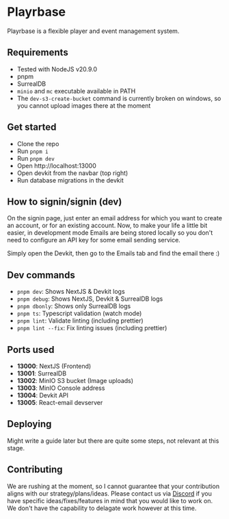# Playrbase

Playrbase is a flexible player and event management system.

## Requirements
- Tested with NodeJS v20.9.0
- pnpm
- SurrealDB
- `minio` and `mc` executable available in PATH
- The `dev-s3-create-bucket` command is currently broken on windows, so you cannot upload images there at the moment

## Get started
- Clone the repo
- Run `pnpm i`
- Run `pnpm dev`
- Open http://localhost:13000
- Open devkit from the navbar (top right)
- Run database migrations in the devkit

## How to signin/signin (dev)
On the signin page, just enter an email address for which you want to create an account, or for an existing account.
Now, to make your life a little bit easier, in development mode Emails are being stored locally so you don't need to configure an API key for some email sending service. 

Simply open the Devkit, then go to the Emails tab and find the email there :)

## Dev commands
- `pnpm dev`: Shows NextJS & Devkit logs
- `pnpm debug`: Shows NextJS, Devkit & SurrealDB logs
- `pnpm dbonly`: Shows only SurrealDB logs
- `pnpm ts`: Typescript validation (watch mode)
- `pnpm lint`: Validate linting (including prettier)
- `pnpm lint --fix`: Fix linting issues (including prettier)

## Ports used
- **13000**: NextJS (Frontend)
- **13001**: SurrealDB
- **13002**: MinIO S3 bucket (Image uploads)
- **13003**: MinIO Console address
- **13004**: Devkit API
- **13005**: React-email devserver

## Deploying
Might write a guide later but there are quite some steps, not relevant at this stage.

## Contributing
We are rushing at the moment, so I cannot guarantee that your contribution aligns with our strategy/plans/ideas. Please contact us via [Discord](https://discord.gg/eSt4nrbSyH) if you have specific ideas/fixes/features in mind that you would like to work on. We don't have the capability to delagate work however at this time.